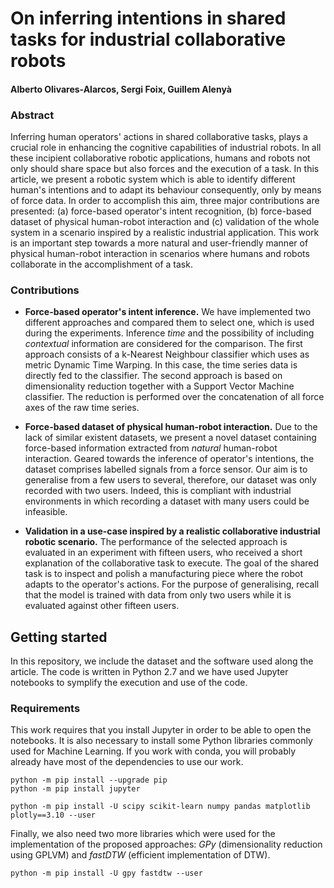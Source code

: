 # On inferring intentions in shared tasks for industrial collaborative robots

#### Alberto Olivares-Alarcos, Sergi Foix, Guillem Alenyà

### Abstract
Inferring human operators' actions in shared collaborative tasks, plays a crucial role in enhancing the cognitive capabilities of industrial robots. In all these incipient collaborative robotic applications, humans and robots not only should share space but also forces and the execution of a task.  In this article, we present a robotic system which is able to identify different human's intentions and to adapt its behaviour consequently, only by means of force data. In order to accomplish this aim, three major contributions are presented: (a) force-based operator's intent recognition, (b) force-based dataset of physical human-robot interaction and (c) validation of the whole system in a scenario inspired by a realistic industrial application. This work is an important step towards a more natural and user-friendly manner of physical human-robot interaction in scenarios where humans and robots collaborate in the accomplishment of a task. 

### Contributions
- **Force-based operator's intent inference.** We have implemented two different approaches and compared them to select one, which is used during the experiments. Inference *time* and the possibility of including *contextual* information are considered for the comparison. The first approach consists of a k-Nearest Neighbour classifier which uses as metric Dynamic Time Warping. In this case, the time series data is directly fed to the classifier. The second approach is based on dimensionality reduction together with a Support Vector Machine classifier. The reduction is performed over the concatenation of all force axes of the raw time series. 

- **Force-based dataset of physical human-robot interaction.** Due to the lack of similar existent datasets, we present a novel dataset containing force-based information extracted from *natural* human-robot interaction. Geared towards the inference of operator's intentions, the dataset comprises labelled signals from a force sensor. Our aim is to generalise from a few users to several, therefore, our dataset was only recorded with two users. Indeed, this is compliant with industrial environments in which recording a dataset with many users could be infeasible. 

- **Validation in a use-case inspired by a realistic collaborative industrial robotic scenario.** The performance of the selected approach is evaluated in an experiment with fifteen users, who received a short explanation of the collaborative task to execute. The goal of the shared task is to inspect and polish a manufacturing piece where the robot adapts to the operator's actions. For the purpose of generalising, recall that the model is trained with data from only two users while it is evaluated against other fifteen users. 



## Getting started

In this repository, we include the dataset and the software used along the article. The code is written in Python 2.7 and we have used Jupyter notebooks to symplify the execution and use of the code. 

### Requirements
This work requires that you install Jupyter in order to be able to open the notebooks. It is also necessary to install some Python libraries commonly used for Machine Learning. If you work with conda, you will probably already have most of the dependencies to use our work. 

```
python -m pip install --upgrade pip
python -m pip install jupyter
```

```
python -m pip install -U scipy scikit-learn numpy pandas matplotlib plotly==3.10 --user
```

Finally, we also need two more libraries which were used for the implementation of the proposed approaches: *GPy* (dimensionality reduction using GPLVM) and *fastDTW* (efficient implementation of DTW). 

```
python -m pip install -U gpy fastdtw --user
```
